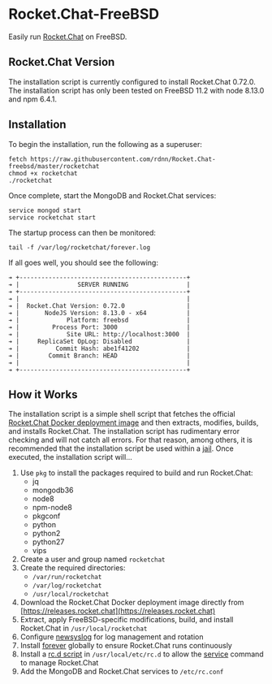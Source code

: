 # Rocket.Chat-FreeBSD
Easily run [Rocket.Chat](https://github.com/RocketChat/Rocket.Chat) on FreeBSD.

## Rocket.Chat Version
The installation script is currently configured to install Rocket.Chat 0.72.0. The installation script has only been tested on FreeBSD 11.2 with node 8.13.0 and npm 6.4.1.

## Installation
To begin the installation, run the following as a superuser:
```
fetch https://raw.githubusercontent.com/rdnn/Rocket.Chat-freebsd/master/rocketchat
chmod +x rocketchat
./rocketchat
```

Once complete, start the MongoDB and Rocket.Chat services:
```
service mongod start
service rocketchat start
```

The startup process can then be monitored:
```
tail -f /var/log/rocketchat/forever.log
```

If all goes well, you should see the following:
```
➔ +----------------------------------------------+
➔ |                SERVER RUNNING                |
➔ +----------------------------------------------+
➔ |                                              |
➔ |  Rocket.Chat Version: 0.72.0                 |
➔ |       NodeJS Version: 8.13.0 - x64           |
➔ |             Platform: freebsd                |
➔ |         Process Port: 3000                   |
➔ |             Site URL: http://localhost:3000  |
➔ |     ReplicaSet OpLog: Disabled               |
➔ |          Commit Hash: abe1f41202             |
➔ |        Commit Branch: HEAD                   |
➔ |                                              |
➔ +----------------------------------------------+
```

## How it Works
The installation script is a simple shell script that fetches the official [Rocket.Chat Docker deployment image](https://hub.docker.com/r/rocketchat/rocket.chat) and then extracts, modifies, builds, and installs Rocket.Chat. The installation script has rudimentary error checking and will not catch all errors. For that reason, among others, it is recommended that the installation script be used within a [jail](https://www.freebsd.org/doc/handbook/jails.html). Once executed, the installation script will...

1. Use `pkg` to install the packages required to build and run Rocket.Chat:
   * jq
   * mongodb36
   * node8
   * npm-node8
   * pkgconf
   * python
   * python2
   * python27
   * vips
2. Create a user and group named `rocketchat`
3. Create the required directories:
   * `/var/run/rocketchat`
   * `/var/log/rocketchat`
   * `/usr/local/rocketchat`
4. Download the Rocket.Chat Docker deployment image directly from [https://releases.rocket.chat](https://releases.rocket.chat)
5. Extract, apply FreeBSD-specific modifications, build, and install Rocket.Chat in `/usr/local/rocketchat`
6. Configure [newsyslog](https://www.freebsd.org/cgi/man.cgi?newsyslog) for log management and rotation
7. Install [forever](https://www.npmjs.com/package/forever) globally to ensure Rocket.Chat runs continuously
8. Install a [rc.d script](https://raw.githubusercontent.com/rdnn/Rocket.Chat-freebsd/master/rocketchat.rc.d) in `/usr/local/etc/rc.d` to allow the [service](https://www.freebsd.org/cgi/man.cgi?service) command to manage Rocket.Chat
9. Add the MongoDB and Rocket.Chat services to `/etc/rc.conf`
